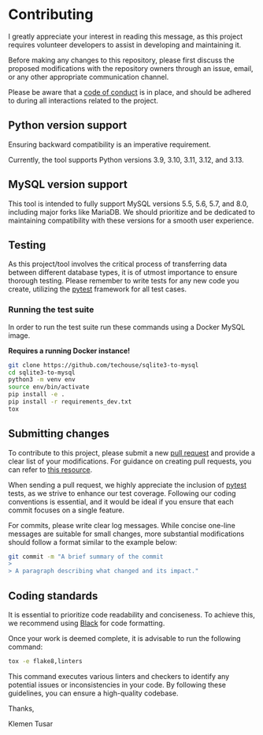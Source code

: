 # Contributing

I greatly appreciate your interest in reading this message, as this project requires volunteer developers to assist
in developing and maintaining it.

Before making any changes to this repository, please first discuss the proposed modifications with the repository owners
through an issue, email, or any other appropriate communication channel.

Please be aware that a [code of conduct](CODE-OF-CONDUCT.md) is in place, and should be adhered to during all
interactions related to the project.

## Python version support

Ensuring backward compatibility is an imperative requirement.

Currently, the tool supports Python versions 3.9, 3.10, 3.11, 3.12, and 3.13.

## MySQL version support

This tool is intended to fully support MySQL versions 5.5, 5.6, 5.7, and 8.0, including major forks like MariaDB.
We should prioritize and be dedicated to maintaining compatibility with these versions for a smooth user experience.

## Testing

As this project/tool involves the critical process of transferring data between different database types, it is of
utmost importance to ensure thorough testing. Please remember to write tests for any new code you create, utilizing the
[pytest](https://docs.pytest.org/en/latest/) framework for all test cases.

### Running the test suite

In order to run the test suite run these commands using a Docker MySQL image.

**Requires a running Docker instance!**

```bash
git clone https://github.com/techouse/sqlite3-to-mysql
cd sqlite3-to-mysql                   
python3 -m venv env
source env/bin/activate
pip install -e .
pip install -r requirements_dev.txt
tox
```

## Submitting changes

To contribute to this project, please submit a
new [pull request](https://github.com/techouse/sqlite3-to-mysql/pull/new/master) and provide a clear list of your
modifications. For guidance on creating pull requests, you can refer
to [this resource](http://help.github.com/pull-requests/).

When sending a pull request, we highly appreciate the inclusion of [pytest](https://docs.pytest.org/en/latest/) tests,
as we strive to enhance our test coverage. Following our coding conventions is essential, and it would be ideal if you
ensure that each commit focuses on a single feature.

For commits, please write clear log messages. While concise one-line messages are suitable for small changes, more
substantial modifications should follow a format similar to the example below:

```bash
git commit -m "A brief summary of the commit
> 
> A paragraph describing what changed and its impact."
```

## Coding standards

It is essential to prioritize code readability and conciseness. To achieve this, we recommend
using [Black](https://github.com/psf/black) for code formatting.

Once your work is deemed complete, it is advisable to run the following command:

```bash
tox -e flake8,linters
```

This command executes various linters and checkers to identify any potential issues or inconsistencies in your code. By
following these guidelines, you can ensure a high-quality codebase.

Thanks,

Klemen Tusar
